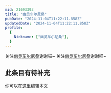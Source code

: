```yaml
---
mid: 21693393
title: "幽灵车尔尼桑"
pubDate: "2024-11-04T11:22:11.858Z"
updatedDate: "2024-11-04T11:22:11.858Z"
profile:
  {
    Nickname: ["幽灵车尔尼桑"],
  }
---
```


关注[幽灵车尔尼桑](https://space.bilibili.com/21693393)谢谢喵~ 关注[幽灵车尔尼桑](https://space.bilibili.com/21693393)谢谢喵~

## 此条目有待补充
你可以在[这里](https://github.com/Yuhanawa/VTuber.ICU/edit/master/src/content/v/幽灵车尔尼桑/index.md)编辑本文
